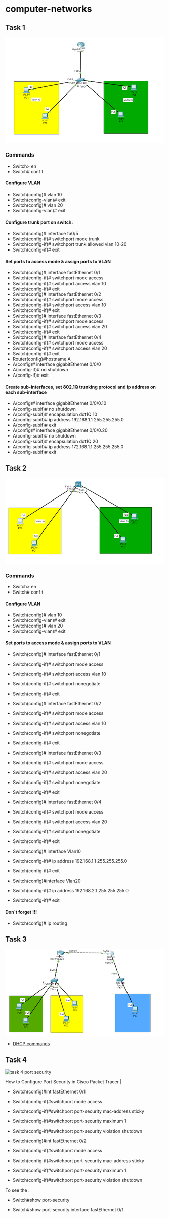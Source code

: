 # computer-networks

## Task 1
![task 1](https://github.com/telman03/computer-networks/blob/main/img/1.png)

### Commands
- Switch> en
- Switch# conf t
#### Configure VLAN
- Switch(config)# vlan 10
- Switch(config-vlan)# exit
- Switch(config)# vlan 20
- Switch(config-vlan)# exit

#### Configure trunk port on switch:



- Switch(config)# interface fa0/5
- Switch(config-if)# switchport mode trunk 
- Switch(config-if)# switchport trunk allowed vlan 10-20
- Switch(config-if)# exit

#### Set ports to access mode & assign ports to VLAN


- Switch(config)# interface fastEthernet 0/1
- Switch(config-if)# switchport mode access 
- Switch(config-if)# switchport access vlan 10
- Switch(config-if)# exit
- Switch(config)# interface fastEthernet 0/2
- Switch(config-if)# switchport mode access
- Switch(config-if)# switchport access vlan 10
- Switch(config-if)# exit 
- Switch(config)# interface fastEthernet 0/3
- Switch(config-if)# switchport mode access
- Switch(config-if)# switchport access vlan 20
- Switch(config-if)# exit 
- Switch(config)# interface fastEthernet 0/4
- Switch(config-if)# switchport mode access
- Switch(config-if)# switchport access vlan 20
- Switch(config-if)# exit
- Router(config)#hostname A 
- A(config)# interface gigabitEthernet 0/0/0 
- A(config-if)# no shutdown 
- A(config-if)# exit

#### Create sub-interfaces, set 802.1Q trunking protocol and ip address on each sub-interface



- A(config)# interface gigabitEthernet 0/0/0.10
- A(config-subif)# no shutdown 
- A(config-subif)# encapsulation dot1Q 10
- A(config-subif)# ip address 192.168.1.1 255.255.255.0
- A(config-subif)# exit
- A(config)# interface gigabitEthernet 0/0/0.20
- A(config-subif)# no shutdown 
- A(config-subif)# encapsulation dot1Q 20
- A(config-subif)# ip address 172.168.1.1 255.255.255.0
- A(config-subif)# exit


## Task 2
![task 2](https://github.com/telman03/computer-networks/blob/main/img/2.png)

### Commands
- Switch> en
- Switch# conf t
#### Configure VLAN
- Switch(config)# vlan 10
- Switch(config-vlan)# exit
- Switch(config)# vlan 20
- Switch(config-vlan)# exit

#### Set ports to access mode & assign ports to VLAN


- Switch(config)# interface fastEthernet 0/1
- Switch(config-if)# switchport mode access
- Switch(config-if)# switchport access vlan 10
- Switch(config-if)# switchport nonegotiate
- Switch(config-if)# exit
- Switch(config)# interface fastEthernet 0/2
- Switch(config-if)# switchport mode access
- Switch(config-if)# switchport access vlan 10
- Switch(config-if)# switchport nonegotiate
- Switch(config-if)# exit
- Switch(config)# interface fastEthernet 0/3
- Switch(config-if)# switchport mode access
- Switch(config-if)# switchport access vlan 20
- Switch(config-if)# switchport nonegotiate
- Switch(config-if)# exit
- Switch(config)# interface fastEthernet 0/4
- Switch(config-if)# switchport mode access
- Switch(config-if)# switchport access vlan 20
- Switch(config-if)# switchport nonegotiate
- Switch(config-if)# exit


- Switch(config)# interface Vlan10
- Switch(config-if)# ip address 192.168.1.1 255.255.255.0
- Switch(config-if)# exit
- Switch(config)#interface Vlan20
- Switch(config-if)# ip address 192.168.2.1 255.255.255.0
- Switch(config-if)# exit

#### Don`t forget !!!
- Switch(config)# ip routing

## Task 3
![task 3 dhcp](https://github.com/telman03/computer-networks/blob/main/img/dhcp.png)
- [DHCP commands](https://github.com/telman03/computer-networks/blob/main/dhcp.txt)

## Task 4
![task 4 port security](https://github.com/telman03/computer-networks/assets/70106877/61a98bb8-4759-4743-a36d-f59b027b7b86)

How to Configure Port Security in Cisco Packet Tracer |

- Switch(config)#int fastEthernet 0/1
- Switch(config-if)#switchport mode access 
- Switch(config-if)#switchport port-security mac-address sticky 
- Switch(config-if)#switchport port-security maximum 1
- Switch(config-if)#switchport port-security violation shutdown 


- Switch(config)#int fastEthernet 0/2
- Switch(config-if)#switchport mode access 
- Switch(config-if)#switchport port-security mac-address sticky 
- Switch(config-if)#switchport port-security maximum 1
- Switch(config-if)#switchport port-security violation shutdown 

To see the :
- Switch#show port-security 

- Switch#show port-security interface fastEthernet 0/1
